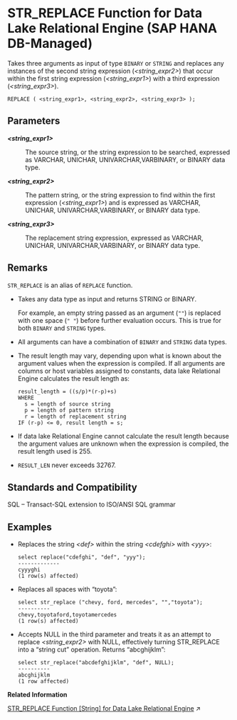 <!-- loiod0e04740ba8f44cfb34a48fe3c6e06ae -->

# STR\_REPLACE Function for Data Lake Relational Engine \(SAP HANA DB-Managed\)

Takes three arguments as input of type `BINARY` or `STRING` and replaces any instances of the second string expression \(*<string\_expr2\>*\) that occur within the first string expression \(*<string\_expr1\>*\) with a third expression \(*<string\_expr3\>*\).



```
REPLACE ( <string_expr1>, <string_expr2>, <string_expr3> );
```



<a name="loiod0e04740ba8f44cfb34a48fe3c6e06ae__section_sx3_nt5_vrb"/>

## Parameters


<dl>
<dt><b>

*<string\_expr1\>*

</b></dt>
<dd>

The source string, or the string expression to be searched, expressed as VARCHAR, UNICHAR, UNIVARCHAR,VARBINARY, or BINARY data type.



</dd><dt><b>

*<string\_expr2\>*

</b></dt>
<dd>

The pattern string, or the string expression to find within the first expression \(*<string\_expr1\>*\) and is expressed as VARCHAR, UNICHAR, UNIVARCHAR,VARBINARY, or BINARY data type.



</dd><dt><b>

*<string\_expr3\>*

</b></dt>
<dd>

The replacement string expression, expressed as VARCHAR, UNICHAR, UNIVARCHAR,VARBINARY, or BINARY data type.



</dd>
</dl>



<a name="loiod0e04740ba8f44cfb34a48fe3c6e06ae__section_opj_4t5_vrb"/>

## Remarks

`STR_REPLACE` is an alias of `REPLACE` function.

-   Takes any data type as input and returns STRING or BINARY.

    For example, an empty string passed as an argument \(`""`\) is replaced with one space \(`" "`\) before further evaluation occurs. This is true for both `BINARY` and `STRING` types.

-   All arguments can have a combination of `BINARY` and `STRING` data types.

-   The result length may vary, depending upon what is known about the argument values when the expression is compiled. If all arguments are columns or host variables assigned to constants, data lake Relational Engine calculates the result length as:

    ```
    result_length = ((s/p)*(r-p)+s)
    WHERE
      s = length of source string
      p = length of pattern string
      r = length of replacement string
    IF (r-p) <= 0, result length = s;
    ```

-   If data lake Relational Engine cannot calculate the result length because the argument values are unknown when the expression is compiled, the result length used is 255.

-   `RESULT_LEN` never exceeds 32767.




<a name="loiod0e04740ba8f44cfb34a48fe3c6e06ae__section_ndz_4t5_vrb"/>

## Standards and Compatibility

SQL – Transact-SQL extension to ISO/ANSI SQL grammar



<a name="loiod0e04740ba8f44cfb34a48fe3c6e06ae__section_tv3_pt5_vrb"/>

## Examples

-   Replaces the string *<def\>* within the string *<cdefghi\>* with *<yyy\>*:

    ```
    select replace("cdefghi", "def", "yyy");
    -------------
    cyyyghi
    (1 row(s) affected)
    ```

-   Replaces all spaces with “toyota”:

    ```
    select str_replace ("chevy, ford, mercedes", "","toyota");
    ----------
    chevy,toyotaford,toyotamercedes
    (1 row(s) affected)
    ```

-   Accepts NULL in the third parameter and treats it as an attempt to replace *<string\_expr2\>* with NULL, effectively turning STR\_REPLACE into a “string cut” operation. Returns “abcghijklm”:

    ```
    select str_replace("abcdefghijklm", "def", NULL);
    ----------
    abcghijklm
    (1 row affected)
    ```


**Related Information**  


[STR_REPLACE Function \[String\] for Data Lake Relational Engine](https://help.sap.com/viewer/19b3964099384f178ad08f2d348232a9/2023_4_QRC/en-US/a5857e0a84f210158b54cac40679f568.html "Takes three arguments as input of type BINARY or STRING and replaces any instances of the second string expression (string_expr2) that occur within the first string expression (string_expr1) with a third expression (string_expr3).") :arrow_upper_right:

